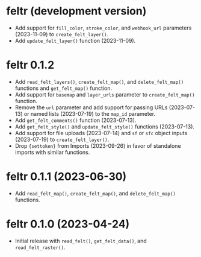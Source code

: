 # feltr (development version)

* Add support for `fill_color`, `stroke_color`, and `webhook_url` parameters (2023-11-09) to `create_felt_layer()`.
* Add `update_felt_layer()` function (2023-11-09).

# feltr 0.1.2

* Add `read_felt_layers()`, `create_felt_map()`, and `delete_felt_map()` functions and `get_felt_map()` function.
* Add support for `basemap` and `layer_urls` parameter to `create_felt_map()` function.
* Remove the `url` parameter and add support for passing URLs (2023-07-13) or named lists (2023-07-19) to the `map_id` parameter.
* Add `get_felt_comments()` function (2023-07-13).
* Add `get_felt_style()` and `update_felt_style()` functions (2023-07-13).
* Add support for file uploads (2023-07-14) and `sf` or `sfc` object inputs (2023-07-19) to `create_felt_layer()`.
* Drop `{settoken}` from Imports (2023-09-26) in favor of standalone imports with similar functions.

# feltr 0.1.1 (2023-06-30)

* Add `read_felt_map()`, `create_felt_map()`, and `delete_felt_map()` functions.

# feltr 0.1.0 (2023-04-24)

* Initial release with `read_felt()`, `get_felt_data()`, and `read_felt_raster()`.

